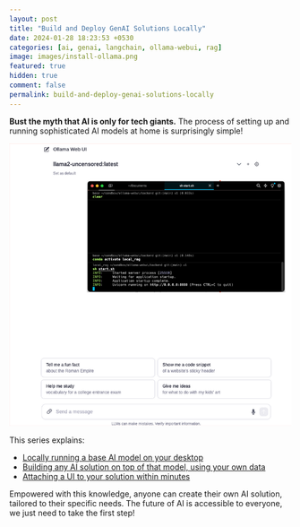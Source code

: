 ```yaml
---
layout: post
title: "Build and Deploy GenAI Solutions Locally"
date: 2024-01-28 18:23:53 +0530
categories: [ai, genai, langchain, ollama-webui, rag]
image: images/install-ollama.png
featured: true
hidden: true
comment: false
permalink: build-and-deploy-genai-solutions-locally
---
```


**Bust the myth that AI is only for tech giants.** The process of setting up and running sophisticated AI models at home is surprisingly simple!

[![](/images/ollama-webui-video.png)](https://youtube.com/playlist?list=PLA6D0bgYkEFN2VArRlEfbHBO1zOYQSoNe&si=uIYcqRWR4pzoVoLF)

This series explains:

- [Locally running a base AI model on your desktop](https://youtu.be/4Rl2r9JV-6Q)
- [Building any AI solution on top of that model, using your own data](https://youtu.be/7S73a_XuTdg)
- [Attaching a UI to your solution within minutes](https://youtu.be/sZ1aJ0zfgmY)

Empowered with this knowledge, anyone can create their own AI solution, tailored to their specific needs. The future of AI is accessible to everyone, we just need to take the first step!

